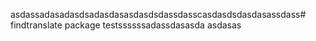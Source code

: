 asdassadasadasdsadasdasasdasdsdassdasscasdasdsdasdasassdass# findtranslate package
testssssssadassdasasda
asdasas
